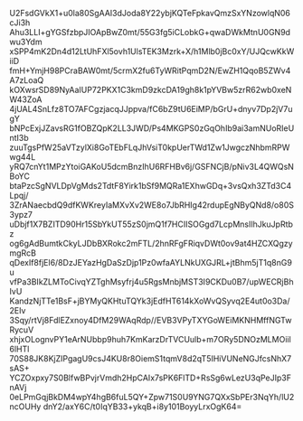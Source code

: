 U2FsdGVkX1+u0la80SgAAI3dJoda8Y22ybjKQTeFpkavQmzSxYNzowlqN06cJi3h
Ahu3LLI+gYGSfzbpJIOApBwZ0mt/55G3fg5iCLobkG+qwaDWkMtnU0GN9dwu3Ydm
xSPP4mK2Dn4d12LtUhFXl5ovh1UlsTEK3Mzrk+X/h1Mlb0jBc0xY/UJQcwKkWiiD
fmH+YmjH98PCraBAW0mt/5crmX2fu6TyWRitPqmD2N/EwZH1QqoB5ZWv4A7zLoaQ
kOXwsrSD89NyAaIUP72PKX1C3kmD9zkcDA19gh8k1pYVBw5zrR62wb0xeNW43ZoA
4jUAL4SnLfz8TO7AFCgzjacqJJppva/fC6bZ9tU6EiMP/bGrU+dnyv7Dp2jV7ugY
bNPcExjJZavsRG1fOBZQpK2LL3JWD/Ps4MKGPS0zGqOhIb9ai3amNUoRIeUntI3b
zuuTgsPfW25aVTzylXi8GoTEbFLqJhVsiT0kpUerTWd1Zw1JwgczNhbmRPWwg44L
yRQ7cnYt1MPzYtoiGAKoU5dcmBnzIhU6RFHBv6j/GSFNCjB/pNiv3L4QWQsNBoYC
btaPzcSgNVLDpVgMds2TdtF8Yirk1bSf9MQRa1EXhwGDq+3vsQxh3ZTd3C4Lpqj/
3ZrANaecbdQ9dfKWKreyIaMXvXv2WE8o7JbRHIg42rdupEgNByQNd8/o80S3ypz7
uDbjf1X7BZITD90Hr15SbYkUT55zS0jmQ1f7HCIISOGgd7LcpMnsIlhJkuJpRtbz
og6gAdBumtkCkyLJDbBXRokc2mFTL/2hnRFgFRiqvDWt0ov9at4HZCXQgzymgRcB
qDexIf8fjEl6/8DzJEYazHgDaSzDjp1Pz0wfaAYLNkUXGJRL+jtBhm5jT1q8nG9u
vfPa3BIkZLMToCivqYZTghMsyfrj4u5RgsMnbjMST3I9CKDu0B7/upWECRjBhIvU
KandzNjTTe1BsF+jBYMyQKHtuTQYk3jEdfHT614kXoWvQSyvq2E4ut0o3Da/2EIv
3Sqy/rtVj8FdlEZxnoy4DfM29WAqRdp//EVB3VPyTXYGoWEiMKNHMffNGTwRycuV
xhjxOLognvPY1eArNUbbp9huh7KmKarzDrTVCUulb+m7ORy5DNOzMLMOiil6lHTl
70S88JK8KjZIPgagU9csJ4KU8r8OiemS1tqmV8d2qT5IHiVUNeNGJfcsNhX7sAS+
YCZOxpxy7S0BlfwBPvjrVmdh2HpCAIx7sPK6FlTD+RsSg6wLezU3qPeJIp3FnAVj
0eLPmGqjBkDM4wpY4hgB6fuL5QY+Zpw71S0U9YNG7QXxSbPEr3NqYh/lU2ncOUHy
dnY2/axY6C/t0IqYB33+ykqB+i8y101BoyyLrxOgK64=
